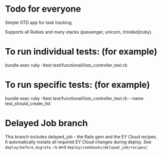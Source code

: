# Todo for everyone

Simple GTD app for task tracking.

Supports all Rubies and many stacks (passenger, unicorn, trinidad/jruby).

# To run individual tests: (for example)

bundle exec ruby -Itest test/functional/lists_controller_test.rb

# To run specific tests: (for example)

bundle exec ruby -Itest test/functional/lists_controller_test.rb --name test_should_create_list

# Delayed Job branch

This branch includes delayed_job - the Rails gem and the EY Cloud recipes. It automatically installs all required EY Cloud changes during deploy. See `deploy/before_migrate.rb` and `deploy/cookbooks/delayed_job/recipes/`